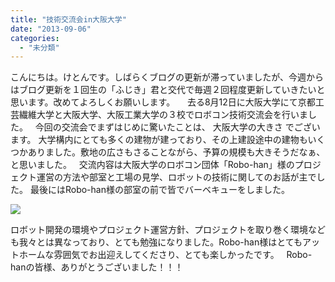 ```yaml
---
title: "技術交流会in大阪大学"
date: "2013-09-06"
categories: 
  - "未分類"
---
```


こんにちは。けとんです。しばらくブログの更新が滞っていましたが、今週からはブログ更新を１回生の「ふじき」君と交代で毎週２回程度更新していきたいと思います。改めてよろしくお願いします。     去る8月12日に大阪大学にて京都工芸繊維大学と大阪大学、大阪工業大学の３校でロボコン技術交流会を行いました。   今回の交流会でまずはじめに驚いたことは、 大阪大学の大きさ でございます。 大学構内にとても多くの建物が建っており、その上建設途中の建物もいくつかありました。敷地の広さもさることながら、予算の規模も大きそうだなぁ、と思いました。   交流内容は大阪大学のロボコン団体「Robo-han」様のプロジェクト運営の方法や部室と工場の見学、ロボットの技術に関してのお話が主でした。 最後にはRobo-han様の部室の前で皆でバーベキューをしました。

[![](images/DCIM0477-300x168.jpg)](http://technouskit.net/blog/wp-content/uploads/2013/09/DCIM0477.jpg)

ロボット開発の環境やプロジェクト運営方針、プロジェクトを取り巻く環境なども我々とは異なっており、とても勉強になりました。Robo-han様はとてもアットホームな雰囲気でお出迎えしてくださり、とても楽しかったです。   Robo-hanの皆様、ありがとうございました！！！
